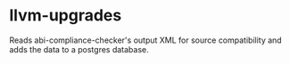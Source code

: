 # llvm-upgrades
Reads abi-compliance-checker's output XML for source compatibility and adds the data to a postgres database.
